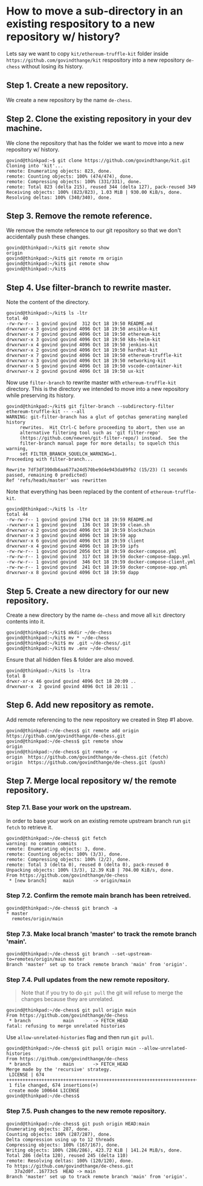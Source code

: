 # How to move a sub-directory in an existing respository to a new repository w/ history?

Lets say we want to copy `kit/ethereum-truffle-kit` folder inside `https://github.com/govindthange/kit` respository into a new repository `de-chess` without losing its history.

## Step 1. Create a new repository.

We create a new repository by the name `de-chess`.

## Step 2. Clone the existing repository in your dev machine.

We clone the repository that has the folder we want to move into a new repository w/ history.

```
govind@thinkpad:~$ git clone https://github.com/govindthange/kit.git
Cloning into 'kit'...
remote: Enumerating objects: 823, done.
remote: Counting objects: 100% (474/474), done.
remote: Compressing objects: 100% (331/331), done.
remote: Total 823 (delta 215), reused 344 (delta 127), pack-reused 349
Receiving objects: 100% (823/823), 1.03 MiB | 930.00 KiB/s, done.
Resolving deltas: 100% (340/340), done.
```

## Step 3. Remove the remote reference.
  
We remove the remote reference to our git repository so that we don't accidentally push these changes.
  
 ```
govind@thinkpad:~/kit$ git remote show 
origin
govind@thinkpad:~/kit$ git remote rm origin
govind@thinkpad:~/kit$ git remote show
govind@thinkpad:~/kit$ 
 ```

## Step 4. Use filter-branch to rewrite master.

Note the content of the directory.

```
govind@thinkpad:~/kit$ ls -ltr
total 40
-rw-rw-r-- 1 govind govind  312 Oct 18 19:50 README.md
drwxrwxr-x 3 govind govind 4096 Oct 18 19:50 ansible-kit
drwxrwxr-x 7 govind govind 4096 Oct 18 19:50 ethereum-kit
drwxrwxr-x 3 govind govind 4096 Oct 18 19:50 k8s-helm-kit
drwxrwxr-x 4 govind govind 4096 Oct 18 19:50 jenkins-kit
drwxrwxr-x 2 govind govind 4096 Oct 18 19:50 hardhat-kit
drwxrwxr-x 7 govind govind 4096 Oct 18 19:50 ethereum-truffle-kit
drwxrwxr-x 3 govind govind 4096 Oct 18 19:50 networking-kit
drwxrwxr-x 5 govind govind 4096 Oct 18 19:50 vscode-container-kit
drwxrwxr-x 2 govind govind 4096 Oct 18 19:50 ux-kit
```

Now use `filter-branch` to rewrite master with `ethereum-truffle-kit` directory. This is the directory we intended to move into a new repository while preserving its history.

```
govind@thinkpad:~/kit$ git filter-branch --subdirectory-filter ethereum-truffle-kit -- --all
WARNING: git-filter-branch has a glut of gotchas generating mangled history
	 rewrites.  Hit Ctrl-C before proceeding to abort, then use an
	 alternative filtering tool such as 'git filter-repo'
	 (https://github.com/newren/git-filter-repo/) instead.  See the
	 filter-branch manual page for more details; to squelch this warning,
	 set FILTER_BRANCH_SQUELCH_WARNING=1.
Proceeding with filter-branch...

Rewrite 7df3df390db6aa677a24d570be9d4e943da89fb2 (15/23) (1 seconds passed, remaining 0 predicted)    
Ref 'refs/heads/master' was rewritten
```

Note that everything has been replaced by the content of `ethereum-truffle-kit`.

```
govind@thinkpad:~/kit$ ls -ltr
total 44
-rw-rw-r-- 1 govind govind 1794 Oct 18 19:59 README.md
-rwxrwxr-x 1 govind govind  136 Oct 18 19:59 clean.sh
drwxrwxr-x 2 govind govind 4096 Oct 18 19:59 blockchain
drwxrwxr-x 3 govind govind 4096 Oct 18 19:59 app
drwxrwxr-x 6 govind govind 4096 Oct 18 19:59 client
drwxrwxr-x 4 govind govind 4096 Oct 18 19:59 ipfs
-rw-rw-r-- 1 govind govind 2056 Oct 18 19:59 docker-compose.yml
-rw-rw-r-- 1 govind govind  317 Oct 18 19:59 docker-compose-dapp.yml
-rw-rw-r-- 1 govind govind  346 Oct 18 19:59 docker-compose-client.yml
-rw-rw-r-- 1 govind govind  241 Oct 18 19:59 docker-compose-app.yml
drwxrwxr-x 8 govind govind 4096 Oct 18 19:59 dapp
```

## Step 5. Create a new directory for our new repository.

Create a new directory by the name `de-chess` and move all `kit` directory contents into it.

```
govind@thinkpad:~/kit$ mkdir ~/de-chess
govind@thinkpad:~/kit$ mv * ~/de-chess
govind@thinkpad:~/kit$ mv .git ~/de-chess/.git
govind@thinkpad:~/kit$ mv .env ~/de-chess/
```

Ensure that all hidden files & folder are also moved.

```
govind@thinkpad:~/kit$ ls -ltra
total 8
drwxr-xr-x 46 govind govind 4096 Oct 18 20:09 ..
drwxrwxr-x  2 govind govind 4096 Oct 18 20:11 .
```

## Step 6. Add new repository as remote.

Add remote referencing to the new repository we created in Step #1 above.

```
govind@thinkpad:~/de-chess$ git remote add origin https://github.com/govindthange/de-chess.git
govind@thinkpad:~/de-chess$ git remote show
origin
govind@thinkpad:~/de-chess$ git remote -v
origin	https://github.com/govindthange/de-chess.git (fetch)
origin	https://github.com/govindthange/de-chess.git (push)
```

## Step 7. Merge local repository w/ the remote repository.

### Step 7.1. Base your work on the upstream.

In order to base your work on an existing remote upstream branch run `git fetch` to retrieve it.

```
govind@thinkpad:~/de-chess$ git fetch
warning: no common commits
remote: Enumerating objects: 3, done.
remote: Counting objects: 100% (3/3), done.
remote: Compressing objects: 100% (2/2), done.
remote: Total 3 (delta 0), reused 0 (delta 0), pack-reused 0
Unpacking objects: 100% (3/3), 12.39 KiB | 704.00 KiB/s, done.
From https://github.com/govindthange/de-chess
 * [new branch]      main       -> origin/main

```

### Step 7.2. Confirm the remote main branch has been retreived.

```
govind@thinkpad:~/de-chess$ git branch -a
* master
  remotes/origin/main
```

### Step 7.3. Make local branch 'master' to track the remote branch 'main'.

```
govind@thinkpad:~/de-chess$ git branch --set-upstream-to=remotes/origin/main master
Branch 'master' set up to track remote branch 'main' from 'origin'.
```

### Step 7.4. Pull updates from the new remote repository.

> Note that if you try to do `git pull` the git will refuse to merge the changes because they are unrelated.

```
govind@thinkpad:~/de-chess$ git pull origin main
From https://github.com/govindthange/de-chess
 * branch            main       -> FETCH_HEAD
fatal: refusing to merge unrelated histories
```

Use `allow-unrelated-histories` flag and then run `git pull`.

```
govind@thinkpad:~/de-chess$ git pull origin main --allow-unrelated-histories
From https://github.com/govindthange/de-chess
 * branch            main       -> FETCH_HEAD
Merge made by the 'recursive' strategy.
 LICENSE | 674 ++++++++++++++++++++++++++++++++++++++++++++++++++++++++++++++++++++++++++++++++++++++++++++++++++++++++++++++++++++++++++++++++++++++++++++++++++++++++++++++++++++++++++++++
 1 file changed, 674 insertions(+)
 create mode 100644 LICENSE
govind@thinkpad:~/de-chess$ 
```

### Step 7.5. Push changes to the new remote repository.

```
govind@thinkpad:~/de-chess$ git push origin HEAD:main
Enumerating objects: 287, done.
Counting objects: 100% (287/287), done.
Delta compression using up to 12 threads
Compressing objects: 100% (167/167), done.
Writing objects: 100% (286/286), 423.72 KiB | 141.24 MiB/s, done.
Total 286 (delta 120), reused 245 (delta 110)
remote: Resolving deltas: 100% (120/120), done.
To https://github.com/govindthange/de-chess.git
   37a2d0f..16773c5  HEAD -> main
Branch 'master' set up to track remote branch 'main' from 'origin'.
```
